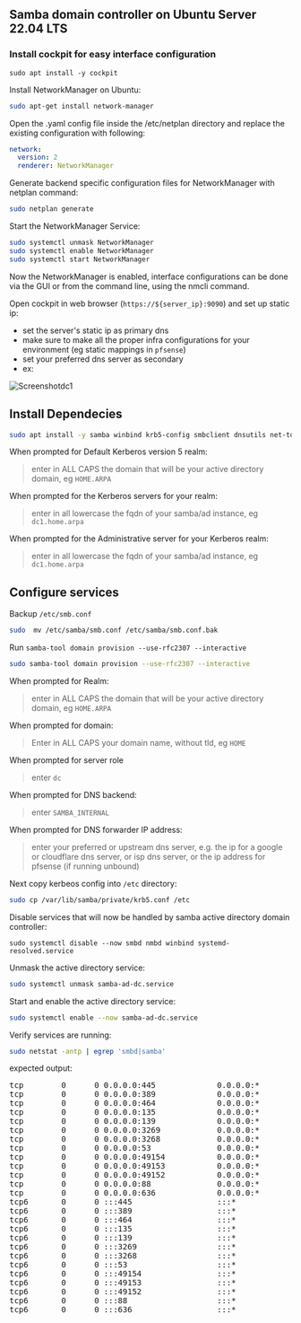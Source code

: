 ## Samba domain controller on Ubuntu Server 22.04 LTS

### Install cockpit for easy interface configuration

```
sudo apt install -y cockpit
```

Install NetworkManager on Ubuntu:

```bash
sudo apt-get install network-manager
```

Open the .yaml config file inside the /etc/netplan directory and replace the existing configuration with following:

```yaml
network:
  version: 2
  renderer: NetworkManager
  ```
  
Generate backend specific configuration files for NetworkManager with netplan command:

```bash
sudo netplan generate
```

Start the NetworkManager Service:

```bash
sudo systemctl unmask NetworkManager
sudo systemctl enable NetworkManager
sudo systemctl start NetworkManager
```

Now the NetworkManager is enabled, interface configurations can be done via the GUI or from the command line, using the nmcli command.

Open cockpit in web browser (`https://${server_ip}:9090`) and set up static ip:

- set the server's static ip as primary dns
- make sure to make all the proper infra configurations for your environment (eg static mappings in `pfsense`)
- set your preferred dns server as secondary
- ex:

![Screenshotdc1](https://user-images.githubusercontent.com/47095624/195656686-1381983f-0963-4414-aa1d-a12925a0db14.png)

## Install Dependecies

```bash
sudo apt install -y samba winbind krb5-config smbclient dnsutils net-tools
```

When prompted for Default Kerberos version 5 realm:

> enter in ALL CAPS the domain that will be your active directory domain, eg `HOME.ARPA`

When prompted for the Kerberos servers for your realm:

> enter in all lowercase the fqdn of your samba/ad instance, eg `dc1.home.arpa`

When prompted for the Administrative server for your Kerberos realm:

> enter in all lowercase the fqdn of your samba/ad instance, eg `dc1.home.arpa`

## Configure services

Backup `/etc/smb.conf`

```bash
sudo  mv /etc/samba/smb.conf /etc/samba/smb.conf.bak
```

Run `samba-tool domain provision --use-rfc2307 --interactive`

```bash
sudo samba-tool domain provision --use-rfc2307 --interactive
```

When prompted for Realm:

> enter in ALL CAPS the domain that will be your active directory domain, eg `HOME.ARPA`

When prompted for domain:

> Enter in ALL CAPS your domain name, without tld, eg `HOME`

When prompted for server role

> enter `dc`

When prompted for DNS backend:

> enter `SAMBA_INTERNAL`

When prompted for DNS forwarder IP address:

> enter your preferred or upstream dns server, e.g. the ip for a google or cloudflare dns server, or isp dns server, or the ip address for pfsense (if running unbound)

Next copy kerbeos config into `/etc` directory:

```bash
sudo cp /var/lib/samba/private/krb5.conf /etc
```

Disable services that will now be handled by samba active directory domain controller:

```
sudo systemctl disable --now smbd nmbd winbind systemd-resolved.service
```

Unmask the active directory service:

```bash
sudo systemctl unmask samba-ad-dc.service
```

Start and enable the active directory service:

```bash
sudo systemctl enable --now samba-ad-dc.service
```

Verify services are running:

```bash
sudo netstat -antp | egrep 'smbd|samba'
```

expected output:

<pre>tcp        0      0 0.0.0.0:445             0.0.0.0:*               LISTEN      3387/<font color="#EF2929"><b>smbd</b></font>
tcp        0      0 0.0.0.0:389             0.0.0.0:*               LISTEN      3395/<font color="#EF2929"><b>samba</b></font>: task[ld
tcp        0      0 0.0.0.0:464             0.0.0.0:*               LISTEN      3405/<font color="#EF2929"><b>samba</b></font>: task[kd
tcp        0      0 0.0.0.0:135             0.0.0.0:*               LISTEN      3392/<font color="#EF2929"><b>samba</b></font>: task[rp
tcp        0      0 0.0.0.0:139             0.0.0.0:*               LISTEN      3387/<font color="#EF2929"><b>smbd</b></font>
tcp        0      0 0.0.0.0:3269            0.0.0.0:*               LISTEN      3395/<font color="#EF2929"><b>samba</b></font>: task[ld
tcp        0      0 0.0.0.0:3268            0.0.0.0:*               LISTEN      3395/<font color="#EF2929"><b>samba</b></font>: task[ld
tcp        0      0 0.0.0.0:53              0.0.0.0:*               LISTEN      3428/<font color="#EF2929"><b>samba</b></font>: task[dn
tcp        0      0 0.0.0.0:49154           0.0.0.0:*               LISTEN      3392/<font color="#EF2929"><b>samba</b></font>: task[rp
tcp        0      0 0.0.0.0:49153           0.0.0.0:*               LISTEN      3392/<font color="#EF2929"><b>samba</b></font>: task[rp
tcp        0      0 0.0.0.0:49152           0.0.0.0:*               LISTEN      3386/<font color="#EF2929"><b>samba</b></font>: task[rp
tcp        0      0 0.0.0.0:88              0.0.0.0:*               LISTEN      3405/<font color="#EF2929"><b>samba</b></font>: task[kd
tcp        0      0 0.0.0.0:636             0.0.0.0:*               LISTEN      3395/<font color="#EF2929"><b>samba</b></font>: task[ld
tcp6       0      0 :::445                  :::*                    LISTEN      3387/<font color="#EF2929"><b>smbd</b></font>
tcp6       0      0 :::389                  :::*                    LISTEN      3395/<font color="#EF2929"><b>samba</b></font>: task[ld
tcp6       0      0 :::464                  :::*                    LISTEN      3405/<font color="#EF2929"><b>samba</b></font>: task[kd
tcp6       0      0 :::135                  :::*                    LISTEN      3392/<font color="#EF2929"><b>samba</b></font>: task[rp
tcp6       0      0 :::139                  :::*                    LISTEN      3387/<font color="#EF2929"><b>smbd</b></font>
tcp6       0      0 :::3269                 :::*                    LISTEN      3395/<font color="#EF2929"><b>samba</b></font>: task[ld
tcp6       0      0 :::3268                 :::*                    LISTEN      3395/<font color="#EF2929"><b>samba</b></font>: task[ld
tcp6       0      0 :::53                   :::*                    LISTEN      3428/<font color="#EF2929"><b>samba</b></font>: task[dn
tcp6       0      0 :::49154                :::*                    LISTEN      3392/<font color="#EF2929"><b>samba</b></font>: task[rp
tcp6       0      0 :::49153                :::*                    LISTEN      3392/<font color="#EF2929"><b>samba</b></font>: task[rp
tcp6       0      0 :::49152                :::*                    LISTEN      3386/<font color="#EF2929"><b>samba</b></font>: task[rp
tcp6       0      0 :::88                   :::*                    LISTEN      3405/<font color="#EF2929"><b>samba</b></font>: task[kd
tcp6       0      0 :::636                  :::*                    LISTEN      3395/<font color="#EF2929"><b>samba</b></font>: task[ld
</pre>
